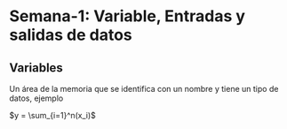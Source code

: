 # Semana-1: Variable, Entradas y salidas de datos 

## Variables

Un área de la memoria que se identifica con un nombre y tiene un tipo de datos, ejemplo 

$y = \sum_{i=1}^n(x_i)$
